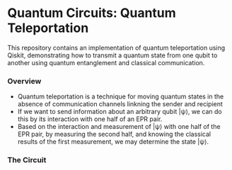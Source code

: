 # Quantum Circuits: Quantum Teleportation

This repository contains an implementation of quantum teleportation using Qiskit, demonstrating how to transmit a quantum state from one qubit to another using quantum entanglement and classical communication.

### Overview

- Quantum teleportation is a technique for moving quantum states in the absence of communication channels linkning the sender and recipient
- If we want to send information about an arbitrary qubit |ψ⟩, we can do this by its interaction with one half of an EPR pair.
- Based on the interaction and measurement of |ψ⟩ with one half of the EPR pair, by measuring the second half, and knowing the classical results of the first measurement, we may determine the state |ψ⟩.

### The Circuit

